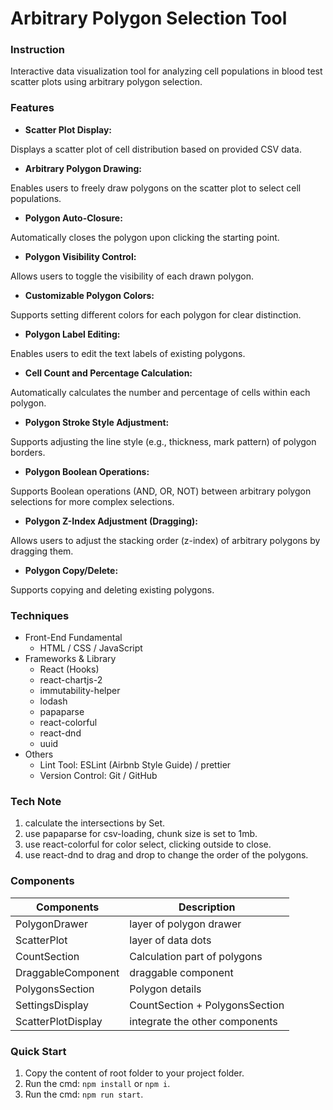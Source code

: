 # Arbitrary Polygon Selection Tool

### Instruction

Interactive data visualization tool for analyzing cell populations in blood test scatter plots using arbitrary polygon selection.

### Features

- **Scatter Plot Display:** 

Displays a scatter plot of cell distribution based on provided CSV data.
- **Arbitrary Polygon Drawing:** 

Enables users to freely draw polygons on the scatter plot to select cell populations.
- **Polygon Auto-Closure:** 

Automatically closes the polygon upon clicking the starting point.
- **Polygon Visibility Control:** 

Allows users to toggle the visibility of each drawn polygon.
- **Customizable Polygon Colors:** 

Supports setting different colors for each polygon for clear distinction.
- **Polygon Label Editing:** 

Enables users to edit the text labels of existing polygons.
- **Cell Count and Percentage Calculation:** 

Automatically calculates the number and percentage of cells within each polygon.
- **Polygon Stroke Style Adjustment:** 

Supports adjusting the line style (e.g., thickness, mark pattern) of polygon borders.
- **Polygon Boolean Operations:** 

Supports Boolean operations (AND, OR, NOT) between arbitrary polygon selections for more complex selections.
- **Polygon Z-Index Adjustment (Dragging):** 

Allows users to adjust the stacking order (z-index) of arbitrary polygons by dragging them.
- **Polygon Copy/Delete:** 

Supports copying and deleting existing polygons.

### Techniques

- Front-End Fundamental
  - HTML / CSS / JavaScript
- Frameworks & Library
  - React (Hooks)
  - react-chartjs-2
  - immutability-helper
  - lodash
  - papaparse
  - react-colorful
  - react-dnd
  - uuid
- Others
  - Lint Tool: ESLint (Airbnb Style Guide) / prettier
  - Version Control: Git / GitHub

### Tech Note

1. calculate the intersections by Set.
2. use papaparse for csv-loading, chunk size is set to 1mb.
3. use react-colorful for color select, clicking outside to close.
4. use react-dnd to drag and drop to change the order of the polygons.

### Components

| Components         | Description                    |
| ------------------ | ------------------------------ |
| PolygonDrawer      | layer of polygon drawer        |
| ScatterPlot        | layer of data dots             |
| CountSection       | Calculation part of polygons   |
| DraggableComponent | draggable component            |
| PolygonsSection    | Polygon details                |
| SettingsDisplay    | CountSection + PolygonsSection |
| ScatterPlotDisplay | integrate the other components |

### Quick Start

1. Copy the content of root folder to your project folder.
2. Run the cmd: `npm install` or `npm i`.
3. Run the cmd: `npm run start`.
